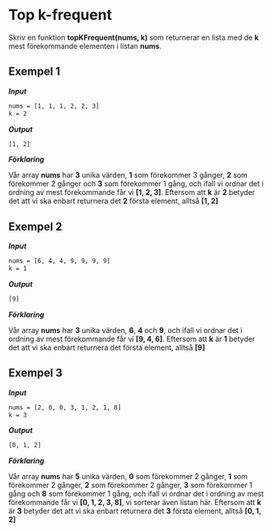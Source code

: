 # Top k-frequent

Skriv en funktion **topKFrequent(nums, k)** som returnerar en lista med de **k** mest förekommande elementen i listan **nums**.

## Exempel 1

**_Input_**

```bash
nums = [1, 1, 1, 2, 2, 3]
k = 2
```

**_Output_**

```bash
[1, 2]
```

**_Förklaring_**

Vår array **nums** har **3** unika värden, **1** som förekommer 3 gånger, **2** som förekommer 2 gånger och **3** som förekommer 1 gång, och ifall vi ordnar det i ordning av mest förekommande får vi **[1, 2, 3]**. Eftersom att **k** är **2** betyder det att vi ska enbart returnera det **2** första element, alltså **[1, 2]**

## Exempel 2

**_Input_**

```bash
nums = [6, 4, 4, 9, 9, 9, 9]
k = 1
```

**_Output_**

```bash
[9]
```

**_Förklaring_**

Vår array **nums** har **3** unika värden, **6**, **4** och **9**, och ifall vi ordnar det i ordning av mest förekommande får vi **[9, 4, 6]**. Eftersom att **k** är **1** betyder det att vi ska enbart returnera det första element, alltså **[9]**

## Exempel 3

**_Input_**

```bash
nums = [2, 0, 0, 3, 1, 2, 1, 8]
k = 3
```

**_Output_**

```bash
[0, 1, 2]
```

**_Förklaring_**

Vår array **nums** har **5** unika värden, **0** som förekommer 2 gånger, **1** som förekommer 2 gånger, **2** som förekommer 2 gånger, **3** som förekommer 1 gång och **8** som förekommer 1 gång, och ifall vi ordnar det i ordning av mest förekommande får vi **[0, 1, 2, 3, 8]**, vi sorterar även listan här. Eftersom att **k** är **3** betyder det att vi ska enbart returnera det **3** första element, alltså **[0, 1, 2]**

